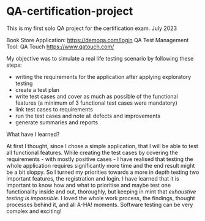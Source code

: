 # QA-certification-project
This is my first solo QA project for the certification exam. July 2023

Book Store Application: https://demoqa.com/login
QA Test Management Tool: QA Touch https://www.qatouch.com/

My objective was to simulate a real life testing scenario by following these steps:
- writing the requirements for the application after applying exploratory testing
- create a test plan
- write test cases and cover as much as possible of the functional features (a minimum of 3 functional test cases were mandatory)
- link test cases to requirements 
- run the test cases and note all defects and improvements
- generate summaries and reports

What have I learned?

At first I thought, since I chose a simple application, that I will be able to test all functional features. While creating the test cases by covering the requirements - with mostly positive cases - I have realised that testing the whole application requires significantly more time and the end result might be a bit sloppy. So I turned my priorities towards a more in depth testing two important features, the registration and login.
I have learned that it is important to know how and what to prioritise and maybe test one functionality inside and out, thoroughly, but keeping in mint that _exhaustive testing is impossible_. 
I loved the whole work process, the findings, thought processes behind it, and all A-HA! moments.
Software testing can be very complex and exciting!
